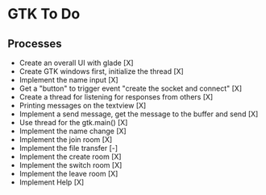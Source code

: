 # GTK To Do

## Processes

- Create an overall UI with glade                                   [X] 
- Create GTK windows first, initialize the thread                   [X]
- Implement the name input                                          [X]
- Get a "button" to trigger event "create the socket and connect"   [X]
- Create a thread for listening for responses from others           [X]
- Printing messages on the textview                                 [X]
- Implement a send message, get the message to the buffer and send  [X]
- Use thread for the gtk.main()                                     [X]
- Implement the name change                                         [X]
- Implement the join room                                           [X]
- Implement the file transfer                                       [-]
- Implement the create room                                         [X]
- Implement the switch room                                         [X]
- Implement the leave room                                          [X]
- Implement Help                                                    [X]